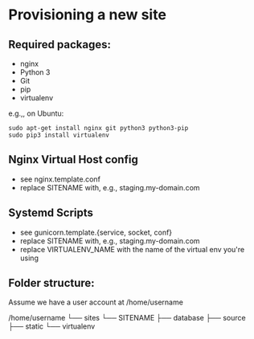 Provisioning a new site
=======================

## Required packages:

* nginx
* Python 3
* Git
* pip
* virtualenv

e.g.,, on Ubuntu:

	sudo apt-get install nginx git python3 python3-pip
	sudo pip3 install virtualenv

## Nginx Virtual Host config

* see nginx.template.conf
* replace SITENAME with, e.g., staging.my-domain.com

## Systemd Scripts

* see gunicorn.template.{service, socket, conf}
* replace SITENAME with, e.g., staging.my-domain.com
* replace VIRTUALENV_NAME with the name of the virtual env you're using

## Folder structure:
Assume we have a user account at /home/username

/home/username
└── sites
    └── SITENAME
         ├── database
         ├── source
         ├── static
         └── virtualenv
